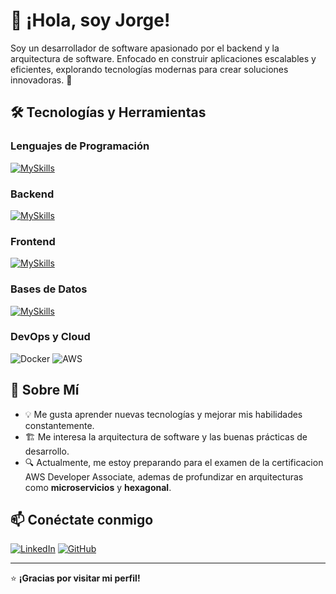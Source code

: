 # 👋 ¡Hola, soy Jorge!

Soy un desarrollador de software apasionado por el backend y la arquitectura de software. Enfocado en construir aplicaciones escalables y eficientes, explorando tecnologías modernas para crear soluciones innovadoras. 🚀

## 🛠 Tecnologías y Herramientas

### Lenguajes de Programación
[![MySkills](https://skillicons.dev/icons?i=java,js,ts)](https://skillicons.dev)


### Backend
[![MySkills](https://skillicons.dev/icons?i=spring,nodejs)](https://skillicons.dev)


### Frontend
[![MySkills](https://skillicons.dev/icons?i=react,redux,css,html)](https://skillicons.dev)


### Bases de Datos
[![MySkills](https://skillicons.dev/icons?i=postgres,mongodb)](https://skillicons.dev)

### DevOps y Cloud
![Docker](https://img.shields.io/badge/Docker-2496ED?style=for-the-badge&logo=docker&logoColor=white)
![AWS](https://img.shields.io/badge/AWS-232F3E?style=for-the-badge&logo=amazonaws&logoColor=white)

## 🚀 Sobre Mí
- 💡 Me gusta aprender nuevas tecnologías y mejorar mis habilidades constantemente.
- 🏗 Me interesa la arquitectura de software y las buenas prácticas de desarrollo.
- 🔍 Actualmente, me estoy preparando para el examen de la certificacion AWS Developer Associate, ademas de profundizar en arquitecturas como **microservicios** y **hexagonal**.

## 📫 Conéctate conmigo
[![LinkedIn](https://img.shields.io/badge/LinkedIn-0A66C2?style=for-the-badge&logo=linkedin&logoColor=white)](https://www.linkedin.com/in/jorgej97/)
[![GitHub](https://img.shields.io/badge/GitHub-181717?style=for-the-badge&logo=github&logoColor=white)](https://github.com/JorgeJ97)

---
⭐ **¡Gracias por visitar mi perfil!**



